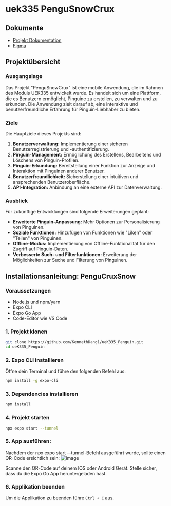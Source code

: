 # uek335 PenguSnowCrux

## Dokumente
- [Projekt Dokumentation](https://docs.google.com/document/d/11Qnsk764-YYJJ2bl2ZYqXrA4gDlcg4EaR-9yaT0auc8/edit?tab=t.0)
- [Figma](https://www.figma.com/design/gvT7uX1Kc1tegjJbqXerD8/Pinguin-Mockup?node-id=35-1665&t=uiLbjVJm59QQ2QEm-0)

## Projektübersicht

### Ausgangslage
Das Projekt "PenguSnowCrux" ist eine mobile Anwendung, die im Rahmen des Moduls UEK335 entwickelt wurde. Es handelt sich um eine Plattform, die es Benutzern ermöglicht, Pinguine zu erstellen, zu verwalten und zu erkunden. Die Anwendung zielt darauf ab, eine interaktive und benutzerfreundliche Erfahrung für Pinguin-Liebhaber zu bieten.

### Ziele
Die Hauptziele dieses Projekts sind:
1.  **Benutzerverwaltung:** Implementierung einer sicheren Benutzerregistrierung und -authentifizierung.
2.  **Pinguin-Management:** Ermöglichung des Erstellens, Bearbeitens und Löschens von Pinguin-Profilen.
3.  **Pinguin-Erkundung:** Bereitstellung einer Funktion zur Anzeige und Interaktion mit Pinguinen anderer Benutzer.
4.  **Benutzerfreundlichkeit:** Sicherstellung einer intuitiven und ansprechenden Benutzeroberfläche.
5.  **API-Integration:** Anbindung an eine externe API zur Datenverwaltung.

### Ausblick
Für zukünftige Entwicklungen sind folgende Erweiterungen geplant:
*   **Erweiterte Pinguin-Anpassung:** Mehr Optionen zur Personalisierung von Pinguinen.
*   **Soziale Funktionen:** Hinzufügen von Funktionen wie "Liken" oder "Teilen" von Pinguinen.
*   **Offline-Modus:** Implementierung von Offline-Funktionalität für den Zugriff auf Pinguin-Daten.
*   **Verbesserte Such- und Filterfunktionen:** Erweiterung der Möglichkeiten zur Suche und Filterung von Pinguinen.

## Installationsanleitung: PenguCruxSnow
### Voraussetzungen
- Node.js und npm/yarn
- Expo CLI
- Expo Go App 
- Code-Editor wie VS Code

### 1. Projekt klonen
```bash
git clone https://github.com/KennethDang1/ueK335_Penguin.git
cd ueK335_Penguin
```

### 2. Expo CLI installieren
Öffne dein Terminal und führe den folgenden Befehl aus:
```bash
npm install -g expo-cli
```

### 3. Dependencies installieren
```bash
npm install
```

### 4. Projekt starten
```bash
npx expo start --tunnel
```

### 5. App ausführen:
Nachdem der npx expo start --tunnel-Befehl ausgeführt wurde, sollte einen QR-Code ersichtlich sein:
![image](https://github.com/user-attachments/assets/07c90583-8a15-45c6-a96f-3b02540b0c4a)

Scanne den QR-Code auf deinem IOS oder Android Gerät. Stelle sicher, dass du die Expo Go App heruntergeladen hast.

### 6. Applikation beenden
Um die Applikation zu beenden führe `Ctrl + C` aus.
